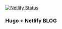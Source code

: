 [![Netlify Status](https://api.netlify.com/api/v1/badges/8034eebf-8808-435b-a9dd-7cba58b8cbdd/deploy-status)](https://app.netlify.com/sites/fervent-shaw-b48ead/deploys)

### Hugo + Netlify BLOG